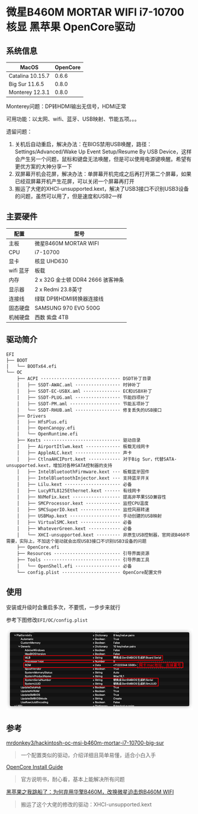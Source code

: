 # 微星B460M MORTAR WIFI i7-10700 核显 黑苹果 OpenCore驱动

## 系统信息

| MacOS            | OpenCore |
|------------------|----------|
| Catalina 10.15.7 | 0.6.6    |
| Big Sur 11.6.5   | 0.8.0    |
| Monterey 12.3.1  | 0.8.0    |

Monterey问题：DP转HDMI输出无信号，HDMI正常

可用功能：以太网、wifi、蓝牙、USB映射、节能五项。。。

遗留问题：

1. 关机后自动重启，解决办法：在BIOS禁用USB唤醒，路径：Settings/Advanced/Wake Up Event Setup/Resume By USB Device，这样会产生另一个问题，鼠标和键盘无法唤醒，但是可以使用电源键唤醒。希望有更优方案的大神分享一下
2. 双屏幕开机会花屏，解决办法：单屏幕开机完成之后再打开第二个屏幕，如果已经双屏幕开机产生花屏，可以关闭一个屏幕再打开
3. 搬运了大佬的XHCI-unsupported.kext，解决了USB3接口不识别USB3设备的问题，虽然可以用了，但是速度和USB2一样

## 主要硬件

| 配置       | 型号                            |
|-----------|---------------------------------|
| 主板       | 微星B460M MORTAR WIFI           |
| CPU       | i7-10700                        |
| 显卡       | 核显 UHD630                     |
| wifi 蓝牙  | 板载                            |
| 内存       | 2 x 32G 金士顿 DDR4 2666 骇客神条 |
| 显示器     | 2 x Redmi 23.8英寸              |
| 连接线     | 绿联 DP转HDMI转换器连接线          |
| 固态硬盘   | SAMSUNG 970 EVO 500G            |
| 机械硬盘   | 西数 紫盘 4TB                     |

## 驱动简介

```
EFI
├── BOOT
│   └── BOOTx64.efi
└── OC
    ├── ACPI ······························ DSDT补丁目录
    │   ├── SSDT-AWAC.aml ················· 时钟补丁
    │   ├── SSDT-EC-USBX.aml ·············· EC和USBX补丁
    │   ├── SSDT-PLUG.aml ················· 节能四项补丁
    │   ├── SSDT-PM.aml ··················· 节能五项补丁
    │   └── SSDT-RHUB.aml ················· 修复丢失的USB接口
    ├── Drivers
    │   ├── HfsPlus.efi
    │   ├── OpenCanopy.efi
    │   └── OpenRuntime.efi
    ├── Kexts ····························· 驱动目录
    │   ├── AirportItlwm.kext ············· 板载无线网卡
    │   ├── AppleALC.kext ················· 声卡
    │   ├── CtlnaAHCIPort.kext ············ 对于Big Sur，代替SATA-unsupported.kext，增加对各种SATA控制器的支持
    │   ├── IntelBluetoothFirmware.kext ··· 板载蓝牙固件
    │   ├── IntelBluetoothInjector.kext ··· 支持蓝牙开关
    │   ├── Lilu.kext ····················· 必备
    │   ├── LucyRTL8125Ethernet.kext ······ 有线网卡
    │   ├── NVMeFix.kext ·················· 提高非苹果SSD兼容性
    │   ├── SMCProcessor.kext ············· 监控CPU温度
    │   ├── SMCSuperIO.kext ··············· 监控风扇转速
    │   ├── USBMap.kext ··················· 手动创建的USB映射
    │   ├── VirtualSMC.kext ··············· 必备
    │   ├── WhateverGreen.kext ············ 必备
    │   └── XHCI-unsupported.kext ········· 非原生USB控制器，官网说B460不需要，实际上，不加这个驱动就会出现USB3接口不识别USB3设备的问题
    ├── OpenCore.efi
    ├── Resources ························· 引导界面资源
    ├── Tools ····························· 引导界面工具
    │   └── OpenShell.efi ················· 必备
    └── config.plist ······················ OpenCore配置文件
```

## 使用

安装或升级时会重启多次，不要慌，一步步来就行

参考下图修改`EFI/OC/config.plist`

![修改参数](https://raw.githubusercontent.com/xuelingkang/assets/master/hackintosh-opencore-mag-b460m-mortar-wifi-10700-uhd630-igpu/config.plist.png)

## 参考
[mrdonkey3/hackintosh-oc-msi-b460m-mortar-i7-10700-big-sur](https://github.com/mrdonkey3/hackintosh-oc-msi-b460m-mortar-i7-10700-big-sur)
> 一个配置类似的驱动，介绍详细且简单易懂，适合小白入手

[OpenCore Install Guide](https://dortania.github.io/OpenCore-Install-Guide/)
> 官方说明书，耐心看，基本上能解决所有问题

[黑苹果之我跳船了：为何弃用华擎B460M，改换微星迫击炮B460M WIFI](https://post.smzdm.com/p/adwn892k/)
> 搬运了这个大佬的修改的驱动：XHCI-unsupported.kext

